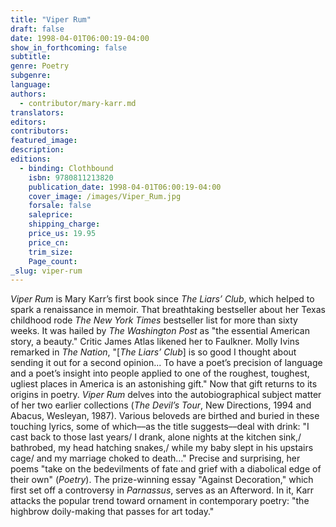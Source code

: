 ```yaml
---
title: "Viper Rum"
draft: false
date: 1998-04-01T06:00:19-04:00
show_in_forthcoming: false
subtitle:
genre: Poetry
subgenre:
language:
authors:
  - contributor/mary-karr.md
translators:
editors:
contributors:
featured_image:
description:
editions:
  - binding: Clothbound
    isbn: 9780811213820
    publication_date: 1998-04-01T06:00:19-04:00
    cover_image: /images/Viper_Rum.jpg
    forsale: false
    saleprice:
    shipping_charge:
    price_us: 19.95
    price_cn:
    trim_size:
    Page_count:
_slug: viper-rum
---
```


_Viper Rum_ is Mary Karr’s first book since _The Liars’ Club_, which helped to spark a renaissance in memoir. That breathtaking bestseller about her Texas childhood rode _The New York Times_ bestseller list for more than sixty weeks. It was hailed by _The Washington Post_ as "the essential American story, a beauty." Critic James Atlas likened her to Faulkner. Molly Ivins remarked in _The Nation_, "[_The Liars’ Club_] is so good I thought about sending it out for a second opinion... To have a poet’s precision of language and a poet’s insight into people applied to one of the roughest, toughest, ugliest places in America is an astonishing gift." Now that gift returns to its origins in poetry. _Viper Rum_ delves into the autobiographical subject matter of her two earlier collections (_The Devil’s Tour_, New Directions, 1994 and Abacus, Wesleyan, 1987). Various beloveds are birthed and buried in these touching lyrics, some of which––as the title suggests––deal with drink: "I cast back to those last years/ I drank, alone nights at the kitchen sink,/ bathrobed, my head hatching snakes,/ while my baby slept in his upstairs cage/ and my marriage choked to death..." Precise and surprising, her poems "take on the bedevilments of fate and grief with a diabolical edge of their own" (_Poetry_). The prize-winning essay "Against Decoration," which first set off a controversy in _Parnassus_, serves as an Afterword. In it, Karr attacks the popular trend toward ornament in contemporary poetry: "the highbrow doily-making that passes for art today."

